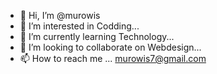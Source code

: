 - 👋 Hi, I’m @murowis
- 👀 I’m interested in Codding...
- 🌱 I’m currently learning Technology...
- 💞️ I’m looking to collaborate on Webdesign...
- 📫 How to reach me ... murowis7@gmail.com

<!---
murowis/murowis is a ✨ special ✨ repository because its `README.md` (this file) appears on your GitHub profile.
You can click the Preview link to take a look at your changes.
--->
